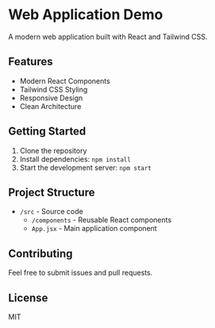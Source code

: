 # Web Application Demo

A modern web application built with React and Tailwind CSS.

## Features

- Modern React Components
- Tailwind CSS Styling
- Responsive Design
- Clean Architecture

## Getting Started

1. Clone the repository
2. Install dependencies: `npm install`
3. Start the development server: `npm start`

## Project Structure

- `/src` - Source code
  - `/components` - Reusable React components
  - `App.jsx` - Main application component

## Contributing

Feel free to submit issues and pull requests.

## License

MIT
